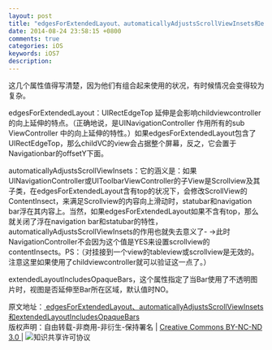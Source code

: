 ```yaml
---
layout: post
title: "edgesForExtendedLayout、automaticallyAdjustsScrollViewInsets和extendedLayoutIncludesOpaqueBars"
date: 2014-08-24 23:58:15 +0800
comments: true
categories: iOS
keywords: iOS7
description: 
---
```

这几个属性值得写清楚，因为他们有组合起来使用的状况，有时候情况会变得较为复杂。

edgesForExtendedLayout：UIRectEdgeTop 延伸是会影响childviewcontroller的向上延伸的特点。（正确地说，是UINavigationController 作用所有的sub ViewController 中的向上延伸的特性。）如果edgesForExtendedLayout包含了UIRectEdgeTop，那么childVC的view会占据整个屏幕，反之，它会置于Navigationbar的offsetY下面。


automaticallyAdjustsScrollViewInsets：它的涵义是：如果UINavigationController或UIToolbarViewController的子View是Scrollview及其子类，在edgesForExtendedLayout含有top的状况下，会修改ScrollView的ContentInsect，来满足Scrollview的内容向上滑动时，statubar和navigation bar浮在其内容上。当然，如果edgesForExtendedLayout如果不含有top，那么就关闭了浮在navigation bar和statubar的特性，automaticallyAdjustsScrollViewInsets的作用也就失去意义了- ->此时NavigationController不会因为这个值是YES来设置scrollview的contentInsects。PS：（对挂接到一个view的tableview或scrollview是无效的。注意这里如果使用了childviewcontroller就可以验证这一点了。）

extendedLayoutIncludesOpaqueBars，这个属性指定了当Bar使用了不透明图片时，视图是否延伸至Bar所在区域，默认值时NO。

<!-- Copyright Info BEGIN -->
<p class="post-footer">
    原文地址：<a href="http://chesterlee.github.io/blog/2014/08/24/ios7zhong-ui-trick/"> edgesForExtendedLayout、automaticallyAdjustsScrollViewInsets和extendedLayoutIncludesOpaqueBars </a >
    <br/>
    <a rel="license" href="http://creativecommons.org/licenses/by-nc-nd/3.0/deed.zh" ></a>版权声明：自由转载-非商用-非衍生-保持署名 | <a rel="license" href="http://creativecommons.org/licenses/by-nc-nd/3.0/deed.zh" >Creative Commons BY-NC-ND 3.0 </a> | <img alt="知识共享许可协议" style="border-width:0" src="http://i.creativecommons.org/l/by-nc-nd/3.0/80x15.png" />
</p>
<!-- Copyright Info END -->